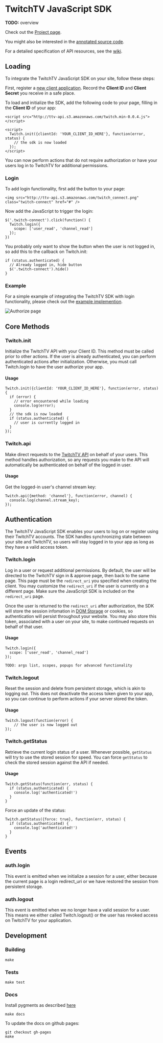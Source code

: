 # TwitchTV JavaScript SDK

__TODO:__ overview


Check out the [Project page](http://hebo.github.com/twitch-sdk).

You might also be interested in the [annotated source code](http://hebo.github.com/twitch-sdk/docs/twitch.html).

For a detailed specification of API resources, see the [wiki](https://github.com/Hebo/twitch-sdk/wiki/API).

## Loading

To integrate the TwitchTV JavaScript SDK on your site, follow these steps:

First, register a [new client application][]. Record the **Client ID** and **Client Secret** you receive in a safe place.

To load and initialize the SDK, add the following code to your page, filling in the __Client ID__ of your app:

    <script src="http://ttv-api.s3.amazonaws.com/twitch.min-0.0.4.js"></script>

    <script>
      Twitch.init({clientId: 'YOUR_CLIENT_ID_HERE'}, function(error, status) {
        // the sdk is now loaded
      });
    </script>

You can now perform actions that do not require authorization or have your users log in to TwitchTV for additional permissions.

[new client application]: http://beta.twitch.tv/kraken/oauth2/clients/new

### Login

To add login functionality, first add the button to your page:

    <img src="http://ttv-api.s3.amazonaws.com/twitch_connect.png" class="twitch-connect" href="#" />

Now add the JavaScript to trigger the login:

    $('.twitch-connect').click(function() {
      Twitch.login({
        scope: ['user_read', 'channel_read']
      });
    })

You probably only want to show the button when the user is not logged in, so add this to the callback on Twitch.init:

    if (status.authenticated) {
      // Already logged in, hide button
      $('.twitch-connect').hide()
    }

### Example

For a simple example of integrating the TwitchTV SDK with login functionality, please check out the [example implemention][].

![Authorize page][]

[example implemention]: http://hebo.github.com/twitch-sdk/example.html
[Authorize page]: http://ttv-api.s3.amazonaws.com/screenshots/authorize.png

## Core Methods

### Twitch.init

Initialize the TwitchTV API with your Client ID. This method must be called prior to other actions. If the user is already authenticated, you can perform authenticated actions after initialization. Otherwise, you must call Twitch.login to have the user authorize your app. 

#### Usage

    Twitch.init({clientId: 'YOUR_CLIENT_ID_HERE'}, function(error, status) {
      if (error) {
        // error encountered while loading
        console.log(error);
      }
      // the sdk is now loaded
      if (status.authenticated) {
        // user is currently logged in
      }
    });

### Twitch.api

Make direct requests to the [TwitchTV API][] on behalf of your users. This method handles authorization, so any requests you make to the API will automatically be authenticated on behalf of the logged in user.

[TwitchTV API]: https://github.com/Hebo/twitch-sdk/wiki/API

#### Usage

Get the logged-in user's channel stream key:

    Twitch.api({method: 'channel'}, function(error, channel) {
      console.log(channel.stream_key);
    });

## Authentication
The TwitchTV JavaScript SDK enables your users to log on or register using their TwitchTV accounts. The SDK handles synchronizing state between your site and TwitchTV, so users will stay logged in to your app as long as they have a valid access token.

### Twitch.login

Log in a user or request additional permissions. By default, the user will be directed to the TwitchTV sign in & approve page, then back to the same page. This page must be the `redirect_uri` you specified when creating the client. You may customize the `redirect_uri` if the user is currently on a different page. Make sure the JavaScript SDK is included on the `redirect_uri` page.

Once the user is returned to the `redirect_uri` after authorization, the SDK will store the session infomation in [DOM Storage][] or cookies, so authentication will persist throughout your website. You may also store this token, associated with a user on your site, to make continued requests on behalf of that user.

[DOM Storage]: https://developer.mozilla.org/en/DOM/Storage#sessionStorage

#### Usage

    Twitch.login({
      scope: ['user_read', 'channel_read']
    });

    TODO: args list, scopes, popups for advanced functionality

### Twitch.logout

Reset the session and delete from persistent storage, which is akin to logging out. This does not deactivate the access token given to your app, so you can continue to perform actions if your server stored the token.

#### Usage

    Twitch.logout(function(error) {
        // the user is now logged out
    });

### Twitch.getStatus

Retrieve the current login status of a user. Whenever possible, `getStatus` will try to use the stored session for speed. You can force `getStatus` to check the stored session against the API if needed.

#### Usage

    Twitch.getStatus(function(err, status) {
      if (status.authenticated) {
        console.log('authenticated!')
      }
    }

Force an update of the status:

    Twitch.getStatus({force: true}, function(err, status) {
      if (status.authenticated) {
        console.log('authenticated!')
      }
    }

## Events

### auth.login

This event is emitted when we initialize a session for a user, either because the current page is a login redirect_uri or we have restored the session from persistent storage. 

### auth.logout

This event is emitted when we no longer have a valid session for a user. This means we either called Twitch.logout() or the user has revoked access on TwitchTV for your application.

## Development

### Building

    make

### Tests

    make test

### Docs

Install pygments as described [here](https://github.com/mojombo/jekyll/wiki/install)

    make docs

To update the docs on github pages:

    git checkout gh-pages
    make

